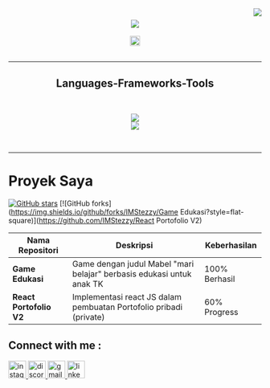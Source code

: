 
<img align="right" src=" https://visitor-badge.laobi.icu/badge?page_id=ImStezzy.ImStezzy-badge"/> 

<h3 align="center">
  <a href="https://git.oi/typing-svg">
    <img src="https://readme-typing-svg.herokuapp.com/?font=Righteous&size=50&center=true&vCenter=true&width=950&height=70&duration=5000&lines=Hi+There!+👋;I'm+Alkhairi+Jusuf;A+Software+Engineering+from+Indonesian;" />
  </a>
</h3>

<div align="center">
<img src="https://img.shields.io/static/v1?message=Portfolio&logo=todoist&label=&color=FF6633&logoColor=white&labelColor=&style=for-the-badge" height="20" alt="Portfoliio logo"  /> <!--sqlite, safari, google-chrome are other good icon options -->
</div>
<br/>
<hr/>

<h2 align="center"> Languages-Frameworks-Tools </h2>
<br/>
<p align="center">
  <a href="https://skillicons.dev">
    <img src="https://skillicons.dev/icons?i=nodejs,html,python,cs,androidstudio"/><br>
     <img src="https://skillicons.dev/icons?i=dotnet,react,mysql,flutter,unity"/>
  </a>
</p>

<br/>
<hr/>


# Proyek Saya

[![GitHub stars](https://img.shields.io/github/stars/IMStezzy/GameEdukasi?style=flat-square)](https://github.com/IMStezzy/ReactPortofolioV2)
[![GitHub forks](https://img.shields.io/github/forks/IMStezzy/Game Edukasi?style=flat-square)](https://github.com/IMStezzy/React Portofolio V2)

| Nama Repositori | Deskripsi | Keberhasilan |
|---|---|---|
| **Game Edukasi** | Game dengan judul Mabel "mari belajar" berbasis edukasi untuk anak TK | 100% Berhasil |
| **React Portofolio V2** | Implementasi react JS dalam pembuatan Portofolio pribadi (private) | 60% Progress |


<h2 align="left"> Connect with me :</h2>
<div align="left">
<a href="https://www.instagram.com/alkhairi_je/" target="blank">
  <img src="https://img.shields.io/static/v1?message=Instagram&logo=instagram&label=&color=E4405F&logoColor=white&labelColor=&style=for-the-badge" height="35" alt="instagram logo"/>
<a href="https://www.discord.com/users/yo_1y_23238/" target="blank">
  <img src="https://img.shields.io/static/v1?message=Discord&logo=discord&label=&color=7289DA&logoColor=white&labelColor=&style=for-the-badge" height="35" alt="discord logo"  />
<a href="https://www.1stezza199@gmail.com/" target="blank"><img src="https://img.shields.io/static/v1?message=Gmail&logo=gmail&label=&color=D14836&logoColor=white&labelColor=&style=for-the-badge" height="35" alt="gmail logo"  />
<a href="https://www.linkedin.com/in/pena-kun-764352233/" target="blank"><img src="https://img.shields.io/static/v1?message=LinkedIn&logo=linkedin&label=&color=0077B5&logoColor=white&labelColor=&style=for-the-badge" height="35" alt="linkedin logo"  />
